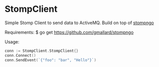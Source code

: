 StompClient
===========

Simple Stomp Client to send data to ActiveMQ.
Build on top of [stompngo](https://github.com/gmallard/stompngo)


Requirements:
	$ go get https://github.com/gmallard/stompngo


Usage:
```go
conn := StompClient.StompClient{}
conn.Connect()
conn.SendEvent(`{"foo": "bar", "Hello"}`)
```